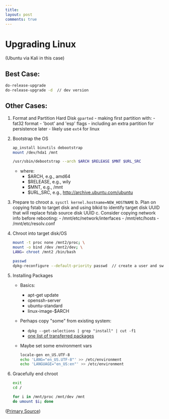 ```yaml
---
title: 
layout: post
comments: true
---
```

# Upgrading Linux 
(Ubuntu via Kali in this case)

## Best Case:

```bash
do-release-upgrade
do-release-upgrade -d  // dev version
```

## Other Cases:

1. Format and Partition Hard Disk
	`gparted`
    	- making first partition with:
    		- fat32 format
    		- 'boot' and 'esp' flags
        - including an extra partition for persistence later
        - likely use `ext4` for linux

2. Bootstrap the OS
	```bash
    ap_install binutils debootstrap
    mount /dev/hda1 /mnt

    /usr/sbin/debootstrap --arch $ARCH $RELEASE $MNT $URL_SRC
    ```
	- where:
		- $ARCH, e.g., amd64
		- $RELEASE, e.g., wily
		- $MNT, e.g., /mnt
		- $URL_SRC, e.g., http://archive.ubuntu.com/ubuntu
3. Prepare to chroot
    a. `sysctl kernel.hostname=NEW_HOSTNAME`
	b. Plan on copying fstab to target disk and using blkid to identify target disk UUID that will replace fstab source disk UUID
	c. Consider copying network info before rebooting:
    	- /mnt/etc/network/interfaces
		- /mnt/etc/hosts
		- /mnt/etc/resolv.conf

4. Chroot into target disk/OS

    ```bash
    mount -t proc none /mnt2/proc; \
    mount -o bind /dev /mnt2/dev; \
    LANG= chroot /mnt2 /bin/bash

    passwd
    dpkg-reconfigure --default-priority passwd  // create a user and switch shadow password on
    ```


5. Installing Packages

	- Basics:
		- apt-get update
		- openssh-server
		- ubuntu-standard
		- linux-image-$ARCH

	- Perhaps copy "some" from existing system:
		- `dpkg --get-selections | grep "install" | cut -f1`
		- [one list of transferred packages](http://pastebin.com/ej2p0Mt3)
	
    - Maybe set some environment vars
    	```bash
        locale-gen en_US.UTF-8
        echo 'LANG="en_US.UTF-8"' >> /etc/environment
        echo 'LANGUAGE="en_US:en"' >> /etc/environment
        ```

5. Gracefully end chroot
    ```bash
    exit
    cd /

    for i in /mnt/proc /mnt/dev /mnt
    do umount $i; done

    ```




([Primary Source](https://help.ubuntu.com/community/Installation/OverSSH))